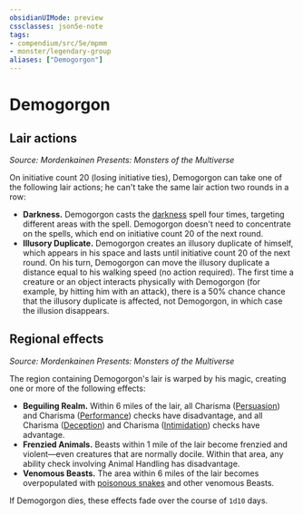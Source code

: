 ```yaml
---
obsidianUIMode: preview
cssclasses: json5e-note
tags:
- compendium/src/5e/mpmm
- monster/legendary-group
aliases: ["Demogorgon"]
---
```

# Demogorgon

## Lair actions
_Source: Mordenkainen Presents: Monsters of the Multiverse_

On initiative count 20 (losing initiative ties), Demogorgon can take one of the following lair actions; he can't take the same lair action two rounds in a row:

- **Darkness.** Demogorgon casts the [darkness](/2-Mechanics/CLI/spells/darkness.md) spell four times, targeting different areas with the spell. Demogorgon doesn't need to concentrate on the spells, which end on initiative count 20 of the next round.  
- **Illusory Duplicate.** Demogorgon creates an illusory duplicate of himself, which appears in his space and lasts until initiative count 20 of the next round. On his turn, Demogorgon can move the illusory duplicate a distance equal to his walking speed (no action required). The first time a creature or an object interacts physically with Demogorgon (for example, by hitting him with an attack), there is a 50% chance chance that the illusory duplicate is affected, not Demogorgon, in which case the illusion disappears.  

## Regional effects
_Source: Mordenkainen Presents: Monsters of the Multiverse_

The region containing Demogorgon's lair is warped by his magic, creating one or more of the following effects:

- **Beguiling Realm.** Within 6 miles of the lair, all Charisma ([Persuasion](/2-Mechanics/CLI/rules/skills.md#Persuasion)) and Charisma ([Performance](/2-Mechanics/CLI/rules/skills.md#Performance)) checks have disadvantage, and all Charisma ([Deception](/2-Mechanics/CLI/rules/skills.md#Deception)) and Charisma ([Intimidation](/2-Mechanics/CLI/rules/skills.md#Intimidation)) checks have advantage.  
- **Frenzied Animals.** Beasts within 1 mile of the lair become frenzied and violent—even creatures that are normally docile. Within that area, any ability check involving Animal Handling has disadvantage.  
- **Venomous Beasts.** The area within 6 miles of the lair becomes overpopulated with [poisonous snakes](/2-Mechanics/CLI/bestiary/beast/poisonous-snake.md) and other venomous Beasts.  

If Demogorgon dies, these effects fade over the course of `1d10` days.
